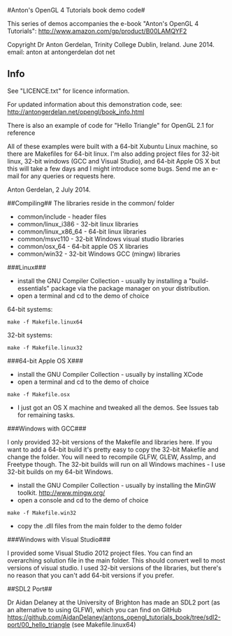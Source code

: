 #Anton's OpenGL 4 Tutorials book demo code#

This series of demos accompanies the e-book "Anton's OpenGL 4 Tutorials":
http://www.amazon.com/gp/product/B00LAMQYF2

Copyright Dr Anton Gerdelan, Trinity College Dublin, Ireland. June 2014.
email: anton at antongerdelan dot net

## Info ##

See "LICENCE.txt" for licence information.

For updated information about this demonstration code, see:
http://antongerdelan.net/opengl/book_info.html

There is also an example of code for "Hello Triangle" for OpenGL 2.1 for
reference

All of these examples were built with a 64-bit Xubuntu Linux machine, so there
are Makefiles for 64-bit linux. I'm also adding project files for 32-bit linux,
32-bit windows (GCC and Visual Studio), and 64-bit Apple OS X but this will take
a few days and I might introduce some bugs. Send me an e-mail for any queries or
requests here.

Anton Gerdelan, 2 July 2014.

##Compiling##
The libraries reside in the common/ folder

* common/include - header files
* common/linux_i386 - 32-bit linux libraries
* common/linux_x86_64 - 64-bit linux libraries
* common/msvc110 - 32-bit Windows visual studio libraries
* common/osx_64 - 64-bit apple OS X libraries
* common/win32 - 32-bit Windows GCC (mingw) libraries

###Linux###

* install the GNU Compiler Collection - usually by installing a
"build-essentials" package via the package manager on your distribution.
* open a terminal and cd to the demo of choice

64-bit systems:

`make -f Makefile.linux64`

32-bit systems:

`make -f Makefile.linux32`

###64-bit Apple OS X###

* install the GNU Compiler Collection - usually by installing XCode
* open a terminal and cd to the demo of choice

`make -f Makefile.osx`

* I just got an OS X machine and tweaked all the demos. See Issues tab for remaining tasks.

###Windows with GCC###

I only provided 32-bit versions of the Makefile and libraries here. If you want
to add a 64-bit build it's pretty easy to copy the 32-bit Makefile and change
the folder. You will need to recompile GLFW, GLEW, AssImp, and Freetype though.
The 32-bit builds will run on all Windows machines - I use 32-bit builds on my
64-bit Windows.

* install the GNU Compiler Collection - usually by installing the MinGW toolkit.
http://www.mingw.org/
* open a console and cd to the demo of choice

`make -f Makefile.win32`

* copy the .dll files from the main folder to the demo folder

###Windows with Visual Studio###

I provided some Visual Studio 2012 project files.
You can find an overarching solution file in the main folder. This should
convert well to most versions of visual studio. I used 32-bit versions of the
libraries, but there's no reason that you can't add 64-bit versions if you
prefer.

##SDL2 Port##

Dr Aidan Delaney at the University of Brighton has made an SDL2 port (as an alternative to using GLFW), which you can find on GitHub https://github.com/AidanDelaney/antons_opengl_tutorials_book/tree/sdl2-port/00_hello_triangle
(see Makefile.linux64)
